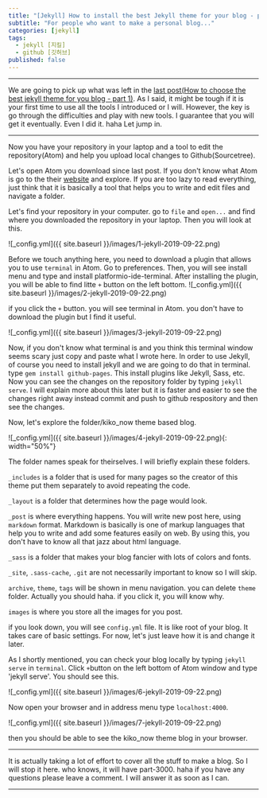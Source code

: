 ```yaml
---
title: "[Jekyll] How to install the best Jekyll theme for your blog - part 2"
subtitle: "For people who want to make a personal blog..."
categories: [jekyll]
tags:
  - jekyll [지킬]
  - github [깃허브]
published: false
---
```


***
We are going to pick up what was left in the [last post(How to choose the best jekyll theme for you blog - part 1)](https://reidhock.github.io/jekyll-how-to-choose-the-best-jekyll-theme-for-your-blog/). As I said, it might be tough if it is your first time to use all the tools I introduced or I will. However, the key is go through the difficulties and play with new tools. I guarantee that you will get it eventually. Even I did it. haha Let jump in.

***

Now you have your repository in your laptop and a tool to edit the repository(Atom) and help you upload local changes to Github(Sourcetree).

Let's open Atom you download since last post. If you don't know what Atom is go to the their [website](https://atom.io/) and explore. If you are too lazy to read everything, just think that it is basically a tool that helps you to write and edit files and navigate a folder.

Let's find your repository in your computer. go to `file` and `open...` and find where you downloaded the repository in your laptop. Then you will look at this.

![_config.yml]({{ site.baseurl }}/images/1-jekyll-2019-09-22.png)

Before we touch anything here, you need to download a plugin that allows you to use `terminal` in Atom. Go to preferences. Then, you will see install menu and type and install platformio-ide-terminal. After installing the plugin, you will be able to find litte `+` button on the left bottom.
![_config.yml]({{ site.baseurl }}/images/2-jekyll-2019-09-22.png)

if you click the `+` button. you will see terminal in Atom. you don't have to download the plugin but I find it useful.

![_config.yml]({{ site.baseurl }}/images/3-jekyll-2019-09-22.png)

Now, if you don't know what terminal is and you think this terminal window seems scary just copy and paste what I wrote here. In order to use Jekyll, of course you need to install jekyll and we are going to do that in terminal.
type `gem install github-pages`. This install plugins like Jekyll, Sass, etc.
Now you can see the changes on the repository folder by typing `jekyll serve`.
I will explain more about this later but it is faster and easier to see the changes right away instead commit and push to github respository and then see the changes.

Now, let's explore the folder/kiko_now theme based blog.

![_config.yml]({{ site.baseurl }}/images/4-jekyll-2019-09-22.png){: width="50%"}

The folder names speak for theirselves. I will briefly explain these folders.

`_includes` is a folder that is used for many pages so the creator of this theme put them separately to avoid repeating the code.

`_layout` is a folder that determines how the page would look.

`_post` is where everything happens. You will write new post here, using `markdown` format. Markdown is basically is one of markup languages that help you to write and add some features easily on web. By using this, you don't have to know all that jazz about html language.

`_sass` is a folder that makes your blog fancier with lots of colors and fonts.

`_site`, `.sass-cache`, `.git` are not necessarily important to know so I will skip.

`archive`, `theme`, `tags` will be shown in menu navigation. you can delete `theme` folder. Actually you should haha. if you click it, you will know why.

`images` is where you store all the images for you post.

if you look down, you will see `config.yml` file. It is like root of your blog. It takes care of basic settings. For now, let's just leave how it is and change it later.

As I shortly mentioned, you can check your blog locally by typing `jekyll serve` in `terminal`. Click `+`button on the left bottom of Atom window and type 'jekyll serve'. You should see this.

![_config.yml]({{ site.baseurl }}/images/6-jekyll-2019-09-22.png)

Now open your browser and in address menu type `localhost:4000`.

![_config.yml]({{ site.baseurl }}/images/7-jekyll-2019-09-22.png)

then you should be able to see the kiko_now theme blog in your browser.

***
It is actually taking a lot of effort to cover all the stuff to make a blog. So I will stop it here. who knows, it will have part-3000. haha if you have any questions please leave a comment. I will answer it as soon as I can.

***
